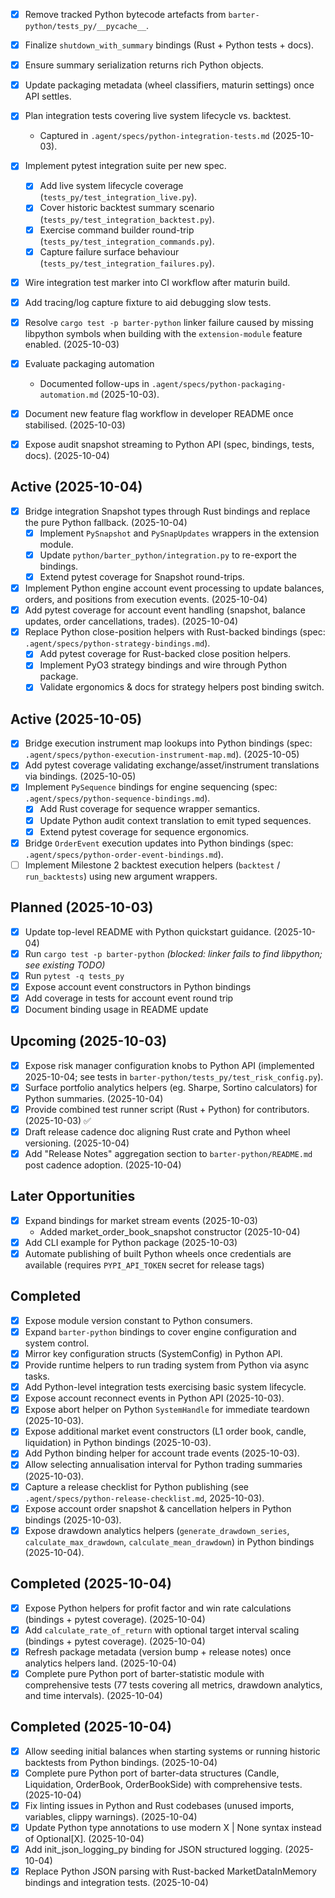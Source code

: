 - [x] Remove tracked Python bytecode artefacts from `barter-python/tests_py/__pycache__`.
- [x] Finalize `shutdown_with_summary` bindings (Rust + Python tests + docs).
- [x] Ensure summary serialization returns rich Python objects.
- [x] Update packaging metadata (wheel classifiers, maturin settings) once API settles.
- [x] Plan integration tests covering live system lifecycle vs. backtest.
  - Captured in `.agent/specs/python-integration-tests.md` (2025-10-03).
- [x] Implement pytest integration suite per new spec.
  - [x] Add live system lifecycle coverage (`tests_py/test_integration_live.py`).
  - [x] Cover historic backtest summary scenario (`tests_py/test_integration_backtest.py`).
  - [x] Exercise command builder round-trip (`tests_py/test_integration_commands.py`).
  - [x] Capture failure surface behaviour (`tests_py/test_integration_failures.py`).
- [x] Wire integration test marker into CI workflow after maturin build.
- [x] Add tracing/log capture fixture to aid debugging slow tests.
- [x] Resolve `cargo test -p barter-python` linker failure caused by missing libpython symbols when
      building with the `extension-module` feature enabled. (2025-10-03)
- [x] Evaluate packaging automation
  - Documented follow-ups in `.agent/specs/python-packaging-automation.md` (2025-10-03).

- [x] Document new feature flag workflow in developer README once stabilised. (2025-10-03)

- [x] Expose audit snapshot streaming to Python API (spec, bindings, tests, docs). (2025-10-04)

## Active (2025-10-04)
- [x] Bridge integration Snapshot types through Rust bindings and replace the pure Python fallback. (2025-10-04)
  - [x] Implement `PySnapshot` and `PySnapUpdates` wrappers in the extension module.
  - [x] Update `python/barter_python/integration.py` to re-export the bindings.
  - [x] Extend pytest coverage for Snapshot round-trips.
- [x] Implement Python engine account event processing to update balances, orders, and positions from execution events. (2025-10-04)
- [x] Add pytest coverage for account event handling (snapshot, balance updates, order cancellations, trades). (2025-10-04)
- [x] Replace Python close-position helpers with Rust-backed bindings (spec: `.agent/specs/python-strategy-bindings.md`).
  - [x] Add pytest coverage for Rust-backed close position helpers.
  - [x] Implement PyO3 strategy bindings and wire through Python package.
  - [x] Validate ergonomics & docs for strategy helpers post binding switch.

## Active (2025-10-05)
- [x] Bridge execution instrument map lookups into Python bindings (spec: `.agent/specs/python-execution-instrument-map.md`). (2025-10-05)
- [x] Add pytest coverage validating exchange/asset/instrument translations via bindings. (2025-10-05)
- [x] Implement `PySequence` bindings for engine sequencing (spec: `.agent/specs/python-sequence-bindings.md`).
  - [x] Add Rust coverage for sequence wrapper semantics.
  - [x] Update Python audit context translation to emit typed sequences.
  - [x] Extend pytest coverage for sequence ergonomics.
 - [x] Bridge `OrderEvent` execution updates into Python bindings (spec:
  `.agent/specs/python-order-event-bindings.md`).
- [ ] Implement Milestone 2 backtest execution helpers (`backtest` / `run_backtests`) using new
      argument wrappers.

## Planned (2025-10-03)
- [x] Update top-level README with Python quickstart guidance. (2025-10-04)
- [x] Run `cargo test -p barter-python` *(blocked: linker fails to find libpython; see existing TODO)*
- [x] Run `pytest -q tests_py`
- [x] Expose account event constructors in Python bindings
- [x] Add coverage in tests for account event round trip
- [x] Document binding usage in README update

## Upcoming (2025-10-03)
- [x] Expose risk manager configuration knobs to Python API (implemented 2025-10-04; see tests in `barter-python/tests_py/test_risk_config.py`).
- [x] Surface portfolio analytics helpers (eg. Sharpe, Sortino calculators) for Python summaries. (2025-10-04)
- [x] Provide combined test runner script (Rust + Python) for contributors. (2025-10-03) ✅
- [x] Draft release cadence doc aligning Rust crate and Python wheel versioning. (2025-10-04)
- [x] Add "Release Notes" aggregation section to `barter-python/README.md` post cadence adoption. (2025-10-04)

 ## Later Opportunities
 - [x] Expand bindings for market stream events (2025-10-03)
   - Added market_order_book_snapshot constructor (2025-10-04)
 - [x] Add CLI example for Python package (2025-10-03)
 - [x] Automate publishing of built Python wheels once credentials are available (requires `PYPI_API_TOKEN` secret for release tags)

## Completed
- [x] Expose module version constant to Python consumers.
- [x] Expand `barter-python` bindings to cover engine configuration and system control.
- [x] Mirror key configuration structs (SystemConfig) in Python API.
- [x] Provide runtime helpers to run trading system from Python via async tasks.
- [x] Add Python-level integration tests exercising basic system lifecycle.
- [x] Expose account reconnect events in Python API (2025-10-03).
- [x] Expose abort helper on Python `SystemHandle` for immediate teardown (2025-10-03).
- [x] Expose additional market event constructors (L1 order book, candle, liquidation) in Python bindings (2025-10-03).
- [x] Add Python binding helper for account trade events (2025-10-03).
- [x] Allow selecting annualisation interval for Python trading summaries (2025-10-03).
- [x] Capture a release checklist for Python publishing (see `.agent/specs/python-release-checklist.md`, 2025-10-03).
- [x] Expose account order snapshot & cancellation helpers in Python bindings (2025-10-03).
- [x] Expose drawdown analytics helpers (`generate_drawdown_series`,
      `calculate_max_drawdown`, `calculate_mean_drawdown`) in Python bindings
      (2025-10-04).

 ## Completed (2025-10-04)
- [x] Expose Python helpers for profit factor and win rate calculations (bindings + pytest coverage). (2025-10-04)
- [x] Add `calculate_rate_of_return` with optional target interval scaling (bindings + pytest coverage). (2025-10-04)
- [x] Refresh package metadata (version bump + release notes) once analytics helpers land. (2025-10-04)
- [x] Complete pure Python port of barter-statistic module with comprehensive tests (77 tests covering all metrics, drawdown analytics, and time intervals). (2025-10-04)

 ## Completed (2025-10-04)
 - [x] Allow seeding initial balances when starting systems or running historic backtests from Python bindings. (2025-10-04)
 - [x] Complete pure Python port of barter-data structures (Candle, Liquidation, OrderBook, OrderBookSide) with comprehensive tests. (2025-10-04)
 - [x] Fix linting issues in Python and Rust codebases (unused imports, variables, clippy warnings). (2025-10-04)
 - [x] Update Python type annotations to use modern X | None syntax instead of Optional[X]. (2025-10-04)
 - [x] Add init_json_logging_py binding for JSON structured logging. (2025-10-04)
  - [x] Replace Python JSON parsing with Rust-backed MarketDataInMemory bindings and integration tests. (2025-10-04)
